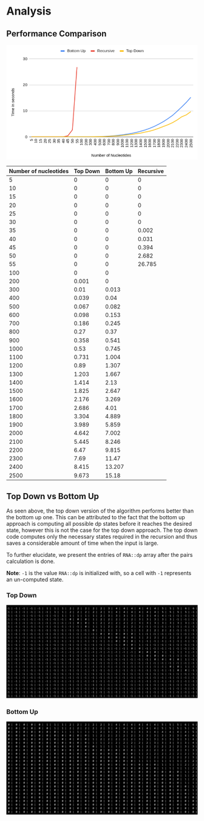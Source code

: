 # Analysis

## Performance Comparison

![graph](images/graph.png)


|Number of nucleotides |	Top Down |	Bottom Up	 |Recursive|
|----------------------|-------------|---------------|---------|
|5	| 0	|0	|0|
|10	| 0	|0	|0|
|15	| 0	|0	|0|
|20	| 0	|0	|0|
|25	| 0	|0	|0|
|30	| 0	|0	|0|
|35	| 0	|0	|0.002|
|40	| 0	|0	|0.031|
|45	| 0	|0	|0.394|
|50	| 0	|0	|2.682|
|55	| 0	|0	|26.785|
|100	| 0	|0	| |
|200	| 0.001	|0 | |	
|300	| 0.01	|0.013| |	
|400	| 0.039	|0.04| |
|500	| 0.067	|0.082| |	
|600	| 0.098	|0.153| |	
|700	| 0.186	|0.245| |	
|800	| 0.27	|0.37|	|
|900	| 0.358	|0.541|	|
|1000| 	0.53	|0.745|	|
|1100| 	0.731	|1.004|	|
|1200| 	0.89	|1.307|	|
|1300| 	1.203	|1.667|	|
|1400| 	1.414	|2.13|	|
|1500| 	1.825	|2.647|	|
|1600| 	2.176	|3.269|	|
|1700| 	2.686	|4.01|	|
|1800| 	3.304	|4.889|	|
|1900| 	3.989	|5.859|	|
|2000| 	4.642	|7.002|	|
|2100| 	5.445	|8.246|	|
|2200| 	6.47	|9.815|	|
|2300| 	7.69	|11.47|	|
|2400| 	8.415	|13.207	| |
|2500| 	9.673	|15.18	| |

## Top Down vs Bottom Up

As seen above, the top down version of the algorithm performs better than the bottom up one. This can be attributed to the fact that the bottom up approach is computing all possible dp states before it reaches the desired state, however this is not the case for the top down approach. The top down code computes only the necessary states required in the recursion and thus saves a considerable amount of time when the input is large.

To further elucidate, we present the entries of `RNA::dp` array after the pairs calculation is done.

**Note**: `-1` is the value `RNA::dp` is initialized with, so a cell with `-1` represents an un-computed state.

### Top Down

![top](images/top.png)

### Bottom Up

![bottom](images/bottom.png)
